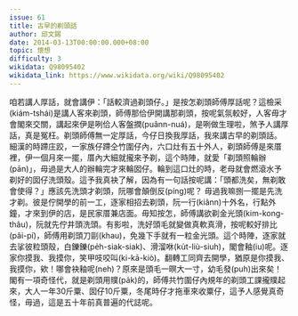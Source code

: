 ```yaml
---
issue: 61
title: 古早的剃頭話
author: 邱文錫
date: 2014-03-13T00:00:00.000+08:00
topic: 懷想
difficulty: 3
wikidata: Q98095402
wikidata_link: https://www.wikidata.org/wiki/Q98095402
---
```

咱若講人厚話，就會講伊：「話較濟過剃頭仔。」是按怎剃頭師傅厚話呢？這檢采(kiám-tshái)是講人客來剃頭，師傅那佮伊開講那剃頭，按呢氣氛較好，人客毋才會閣來交關，講起來伊是咧佮人客盤撋(puânn-nuá)，是咧做生理啦，煞予人講厚話，真是冤枉。剃頭師傅無一定厚話，今仔日換我厚話，我來講古早的剃頭話。
細漢的時蹛庄跤，一家族仔蹛仝竹圍仔內，六口灶有五十外人，剃頭師傅是來厝裡，伊一個月來一擺，厝內大細就攏來予剃，這个時陣，就愛「剃頭照輪辦(pān)」，毋過是大人的辦輪完才來輪囡仔。輪到這口灶的時，老母就會燃滾水予剃好的囡仔洗頭殼。這予我真袂了解，因為有一句話按呢講：「頭都洗矣，無剃敢會使得？」應該先洗頭才剃頭，阮哪會顛倒反(píng)呢？
毋過我嘛捌一擺是先洗才剃。彼是佇開學的前一工，逐家相招去剃頭，阮一行(kiânn)十外名，行點外鐘，才來到伊的店，是民家厝兼店面。毋知按怎，師傅講欲剃金光頭(kim-kong-thâu)，阮就先佇井頭洗頭。有影啦，洗好頭毛就變做真軟真滑，按呢較好排比(pâi-pí)，師傅用剃頭刀剾(khau)，免幾下手就有一粒金光頭。這个時陣，逐家就去挲彼粒頭殼，白鑠鑠(pe̍h-siak-siak)、滑溜咻(ku̍t-liù-siuh)，閣會釉(iu)呢。逐家你摸我、我摸你，笑甲吱咬叫(ki-kā-kiò)。翻轉工同齊去開學，猶原是你摸我、我摸你，欸！哪會袂釉呢(neh)？原來是頭毛一暝大一寸，幼毛發(puh)出來矣！
閣有一項奇怪代，就是剃頭用贌(pa̍k)的，師傅共竹圍仔內規年的剃頭工課攏贌起來，大人一年30斤粟、囡仔10斤粟，冬尾時仔才拖車來收粟仔，這予人感覺真奇怪，毋過，這是五十年前真普遍的代誌呢。